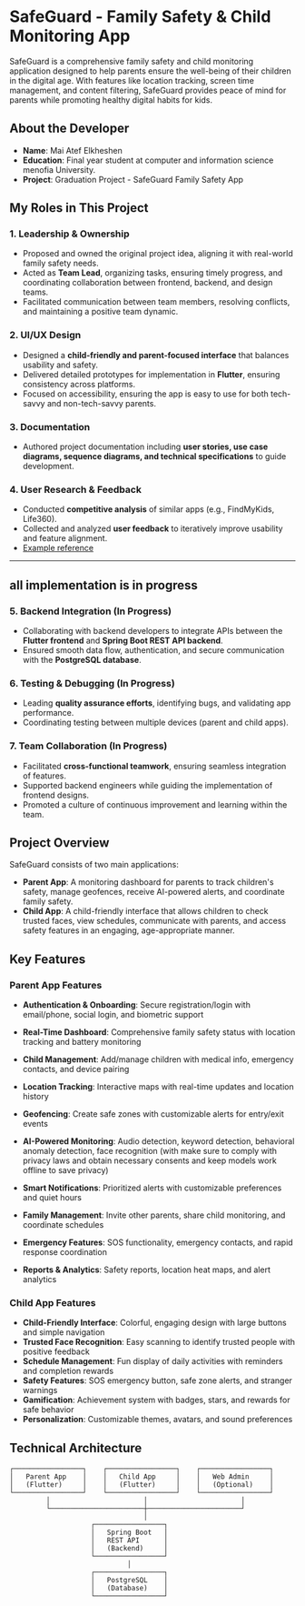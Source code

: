 # SafeGuard - Family Safety & Child Monitoring App

SafeGuard is a comprehensive family safety and child monitoring application designed to help parents ensure the well-being of their children in the digital age. With features like location tracking, screen time management, and content filtering, SafeGuard provides peace of mind for parents while promoting healthy digital habits for kids.

## About the Developer

- **Name**: Mai Atef Elkheshen
- **Education**: Final year student at computer and information science menofia University.
- **Project**: Graduation Project - SafeGuard Family Safety App

## My Roles in This Project

### 1. Leadership & Ownership
- Proposed and owned the original project idea, aligning it with real-world family safety needs.  
- Acted as **Team Lead**, organizing tasks, ensuring timely progress, and coordinating collaboration between frontend, backend, and design teams.  
- Facilitated communication between team members, resolving conflicts, and maintaining a positive team dynamic.

### 2. UI/UX Design
- Designed a **child-friendly and parent-focused interface** that balances usability and safety.  
- Delivered detailed prototypes for implementation in **Flutter**, ensuring consistency across platforms.  
- Focused on accessibility, ensuring the app is easy to use for both tech-savvy and non-tech-savvy parents.

### 3. Documentation
- Authored project documentation including **user stories, use case diagrams, sequence diagrams, and technical specifications** to guide development.  


### 4. User Research & Feedback
- Conducted **competitive analysis** of similar apps (e.g., FindMyKids, Life360).  
- Collected and analyzed **user feedback** to iteratively improve usability and feature alignment.  
- [Example reference](https://play.google.com/store/apps/details?id=org.findmykids.app&hl=en-US)  
---
## all implementation is in progress 

### 5. Backend Integration (In Progress)
- Collaborating with backend developers to integrate APIs between the **Flutter frontend** and **Spring Boot REST API backend**.  
- Ensured smooth data flow, authentication, and secure communication with the **PostgreSQL database**.  



### 6. Testing & Debugging (In Progress)
- Leading **quality assurance efforts**, identifying bugs, and validating app performance.  
- Coordinating testing between multiple devices (parent and child apps).  


### 7. Team Collaboration (In Progress)
- Facilitated **cross-functional teamwork**, ensuring seamless integration of features.  
- Supported backend engineers while guiding the implementation of frontend designs.  
- Promoted a culture of continuous improvement and learning within the team.

## Project Overview

SafeGuard consists of two main applications:
- **Parent App**: A monitoring dashboard for parents to track children's safety, manage geofences, receive AI-powered alerts, and coordinate family safety.
- **Child App**: A child-friendly interface that allows children to check trusted faces, view schedules, communicate with parents, and access safety features in an engaging, age-appropriate manner.

## Key Features

### Parent App Features
- **Authentication & Onboarding**: Secure registration/login with email/phone, social login, and biometric support
- **Real-Time Dashboard**: Comprehensive family safety status with location tracking and battery monitoring
- **Child Management**: Add/manage children with medical info, emergency contacts, and device pairing
- **Location Tracking**: Interactive maps with real-time updates and location history
- **Geofencing**: Create safe zones with customizable alerts for entry/exit events
- **AI-Powered Monitoring**: Audio detection, keyword detection, behavioral anomaly detection, face recognition (with make sure to comply with privacy laws and obtain necessary consents and keep models work offline to save privacy)

- **Smart Notifications**: Prioritized alerts with customizable preferences and quiet hours
- **Family Management**: Invite other parents, share child monitoring, and coordinate schedules
- **Emergency Features**: SOS functionality, emergency contacts, and rapid response coordination
- **Reports & Analytics**: Safety reports, location heat maps, and alert analytics

### Child App Features
- **Child-Friendly Interface**: Colorful, engaging design with large buttons and simple navigation
- **Trusted Face Recognition**: Easy scanning to identify trusted people with positive feedback
- **Schedule Management**: Fun display of daily activities with reminders and completion rewards
- **Safety Features**: SOS emergency button, safe zone alerts, and stranger warnings
- **Gamification**: Achievement system with badges, stars, and rewards for safe behavior
- **Personalization**: Customizable themes, avatars, and sound preferences

## Technical Architecture

```
┌─────────────────┐    ┌─────────────────┐    ┌─────────────────┐
│   Parent App    │    │   Child App     │    │   Web Admin     │
│   (Flutter)     │    │   (Flutter)     │    │   (Optional)    │
└─────────────────┘    └─────────────────┘    └─────────────────┘
         │                       │                       │
         └───────────────────────┼───────────────────────┘
                                 │
                    ┌─────────────────┐
                    │   Spring Boot   │
                    │   REST API      │
                    │   (Backend)     │
                    └─────────────────┘
                             │
                    ┌─────────────────┐
                    │   PostgreSQL    │
                    │   (Database)    │
                    └─────────────────┘
```
